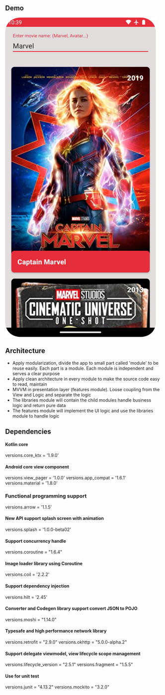 ## Demo

![img.png](img.png)

## Architecture
- Apply modularization, divide the app to small part called 'module' to be reuse easily. Each part is a module. Each module is independent and serves a clear purpose
- Apply clean architecture in every module to make the source code easy to read, maintain
- MVVM in presentation layer (features module). Loose coupling from the View and Logic and separate the logic
- The libraries module will contain the child modules handle business logic and return pure data
- The features module will implement the UI logic and use the libraries module to handle logic

## Dependencies
#### Kotlin core
versions.core_ktx = '1.9.0'

#### Android core view component
versions.view_pager = '1.0.0'
versions.app_compat = '1.6.1'
versions.material = '1.8.0'

### Functional programming support
versions.arrow = '1.1.5'

#### New API support splash screen with animation
versions.splash = '1.0.0-beta02'

#### Support concurrency handle
versions.coroutine = "1.6.4"

#### Image loader library using Coroutine
versions.coil = '2.2.2'

#### Support dependency injection
versions.hilt = '2.45'

#### Converter and Codegen library support convert JSON to POJO
versions.moshi = "1.14.0"

#### Typesafe and high performance network library
versions.retrofit = "2.9.0"
versions.okhttp = "5.0.0-alpha.2"

#### Support delegate viewmodel, view lifecycle scope management
versions.lifecycle_version = "2.5.1"
versions.fragment = "1.5.5"

#### Use for unit test
versions.junit = "4.13.2"
versions.mockito = "3.2.0"
